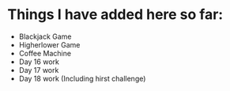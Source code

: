 # Things I have added here so far:
- Blackjack Game
- Higherlower Game
- Coffee Machine
- Day 16 work
- Day 17 work
- Day 18 work (Including hirst challenge)